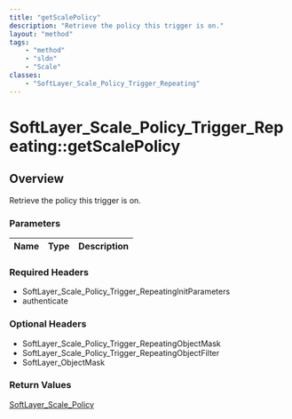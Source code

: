 ```yaml
---
title: "getScalePolicy"
description: "Retrieve the policy this trigger is on."
layout: "method"
tags:
    - "method"
    - "sldn"
    - "Scale"
classes:
    - "SoftLayer_Scale_Policy_Trigger_Repeating"
---
```

# SoftLayer_Scale_Policy_Trigger_Repeating::getScalePolicy
## Overview 
Retrieve the policy this trigger is on.

### Parameters 
|Name | Type | Description |
| --- | --- | --- |


### Required Headers
* SoftLayer_Scale_Policy_Trigger_RepeatingInitParameters
* authenticate

### Optional Headers
* SoftLayer_Scale_Policy_Trigger_RepeatingObjectMask
* SoftLayer_Scale_Policy_Trigger_RepeatingObjectFilter
* SoftLayer_ObjectMask

### Return Values
<a href='/reference/datatypes/SoftLayer_Scale_Policy'>SoftLayer_Scale_Policy </a>

